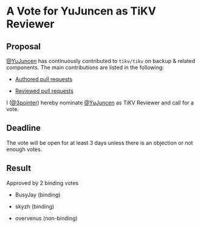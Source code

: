 # A Vote for YuJuncen as TiKV Reviewer

## Proposal

[@YuJuncen](https://github.com/YuJuncen) has continuously contributed to `tikv/tikv` on backup & related components. The main contributions are listed in the following:

* [Authored pull requests](https://github.com/tikv/tikv/pulls?q=is%3Amerged+is%3Apr+author%3AYuJuncen+)

* [Reviewed pull requests](https://github.com/tikv/tikv/pulls?q=is%3Apr+reviewed-by%3AYuJuncen)

I ([@3pointer](https://github.com/3pointer)) hereby nominate [@YuJuncen](https://github.com/YuJuncen) as TiKV Reviewer and call for a vote.

## Deadline

The vote will be open for at least 3 days unless there is an objection or not enough votes.

## Result

Approved by 2 binding votes

* BusyJay (binding)

* skyzh (binding)

* overvenus (non-binding)
